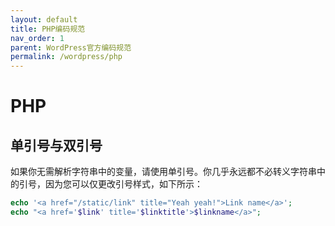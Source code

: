 ```yaml
---
layout: default
title: PHP编码规范
nav_order: 1
parent: WordPress官方编码规范
permalink: /wordpress/php
---
```


# PHP

## 单引号与双引号

如果你无需解析字符串中的变量，请使用单引号。你几乎永远都不必转义字符串中的引号，因为您可以仅更改引号样式，如下所示：

```php
echo '<a href="/static/link" title="Yeah yeah!">Link name</a>';
echo "<a href='$link' title='$linktitle'>$linkname</a>";
```